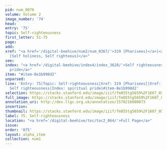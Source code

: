 ```yaml
---
pid: num_0076
volume: Volume 2
image_number: '74'
head: 
entry: '75'
topic: Self-righteousness
first_letter: 51-75
page: 
add: 
xref: "<a href='/digital-beehive/num2/num_0367/'>319 [Pharisees]</a>|<a href='/digital-beehive/num2/num_0339/'>300
  [Self holiness, Self righteous]</a>"
see: 
index: "<a href='/digital-beehive/index4/index_3628/'>Self righteousness</a>|<a href='/digital-beehive/index4/index_3851/'>spiritual
  pride</a>"
item: "#item-8e1b998d2"
unparsed: 
line: 'Entry: 75|Topic: Self-righteousness|Xref: 319 [Pharisees]|Xref: 300 [Self-righteous]|Index:
  Self righteousness|Index: spiritual pride|#item-8e1b998d2'
selection: https://stacks.stanford.edu/image/iiif/fm855tg5659%2F1607_0541/704,2062,3082,632/full/0/default.jpg
full_image: https://stacks.stanford.edu/image/iiif/fm855tg5659%2F1607_0541/full/full/0/default.jpg
annotation_uri: http://dev.llgc.org.uk/annotation/1570216980873
insertion: 
thumbnail: https://stacks.stanford.edu/image/iiif/fm855tg5659%2F1607_0541/704,2062,600,180/250,/0/default.jpg
label: 75. Self-righteousness
location: "<a href='/digital-beehive/toc/toc2_064/'>Full Page</a>"
issue: 
order: '075'
layout: alpha_item
collection: num1
---
```

